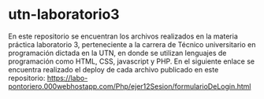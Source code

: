 # utn-laboratorio3
En este repositorio se encuentran los archivos realizados en la materia práctica laboratorio 3, perteneciente a la carrera de Técnico universitario en
programación dictada en la UTN, en donde se utilizan lenguajes de programación como HTML, CSS, javascript y PHP.
En el siguiente enlace se encuentra realizado el deploy de cada archivo publicado en este repositorio: https://labo-pontoriero.000webhostapp.com/Php/ejer12Sesion/formularioDeLogin.html

